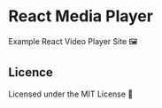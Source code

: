 # React Media Player

Example React Video Player Site 🖼

## Licence

Licensed under the MIT License 📄
